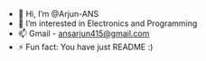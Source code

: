 - 👋 Hi, I’m @Arjun-ANS
- 👀 I’m interested in Electronics and Programming
- 📫 Gmail - ansarjun415@gmail.com
- ⚡ Fun fact: You have just README :)

<!---
Arjun-ANS/Arjun-ANS is a ✨ special ✨ repository because its `README.md` (this file) appears on your GitHub profile.
You can click the Preview link to take a look at your changes.
--->
